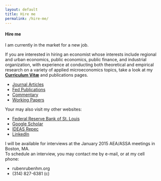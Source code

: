 ```yaml
---
layout: default
title: Hire me
permalink: /hire-me/
---
```


   <h4>Hire me</h4>
   <div class="col-md-12 alert-info" role="alert">

   I am currently in the market for a new job.</br>  
    
   If you are interested in hiring an economist whose interests include regional and urban economics, public economics, public finance, and industrial organization, with experience at conducting both theoretical and empirical research on a variety of applied microeconomics topics, take a look at my 
   [**Curriculum Vitæ**](/assets/docs/Ruben_Hernandez-Murillo-cv.pdf) and publications pages.</br>

   <ul class="pagination">
    <li>
      <a href="/pubs/journal_articles">Journal Articles</a>
    </li>
    <li>
      <a href="/pubs/fed_pubs/">Fed Publications</a>
    </li>
    <li>
      <a href="/pubs/commentary/">Commentary</a>
    </li>
    <li>
      <a href="/pubs/working_papers/">Working Papers</a>
    </li>
   </ul>

   Your may also visit  my other websites:

   <ul class="pagination">
    <li>
      <a href="http://research.stlouisfed.org/econ/hernandez/"> 
      Federal Reserve Bank of St. Louis</a>
    </li>
    <li>
      <a href="http://scholar.google.com/citations?user=ONu4SBcAAAAJ&hl=en">
      Google Scholar</a>
    </li>
    <li>
      <a href="http://ideas.repec.org/e/phe35.html">IDEAS Repec</a>
    </li>
    <li>
      <a href="https://www.linkedin.com/in/rubenhernandezmurillo/">LinkedIn</a>
    </li>
   </ul>

   I will be available for interviews at the January 2015 AEA/ASSA meetings in Boston, MA.  
   To schedule an interview, you may contact me by e-mail, or at my cell phone:
   </br>
   
   + <span class="flaticon-opened4"></span> ruben<span class="my-email-domain">rubenhm.org</span>
   + <span class="flaticon-phone72"></span> (314) 827-6381 (c)
   

   </div>
